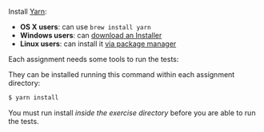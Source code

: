 Install [Yarn](https://yarnpkg.com/lang/en/docs/install):

* **OS X users**: can use `brew install yarn`
* **Windows users**: can
[download an Installer](https://yarnpkg.com/latest.msi)
* **Linux users**: can install it
[via package manager](https://yarnpkg.com/lang/en/docs/install/#linux-tab)

Each assignment needs some tools to run the tests:

They can be installed running this command within each assignment directory:

```bash
$ yarn install
```

You must run install _inside the exercise directory_ before you are able to run the tests.
